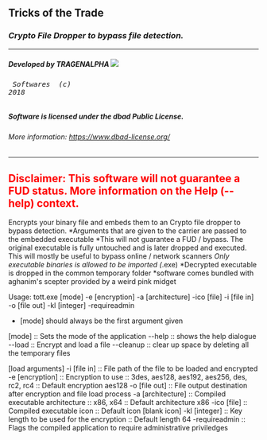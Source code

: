 ## Tricks of the Trade
### <i>Crypto File Dropper to bypass file detection.</i>
---
##### <b>Developed by <i>TRAGENALPHA</i></b> <img src="https://raw.githubusercontent.com/tragenalpha/tragenalpha.github.io/master/flare001.png"/>
###### <pre><bear> Softwares </trap> (c) 2018</pre>

##### Software is licensed under the <i><b>dbad Public License</b></i>.
###### More information: <i><a href="https://www.dbad-license.org/"> https://www.dbad-license.org/</a></i>
---
<font color="red">Disclaimer: This software will not guarantee a FUD status. More information on the Help (--help) context.</font>
---
Encrypts your binary file and embeds them to an Crypto file dropper to bypass detection.
 *Arguments that are given to the carrier are passed to the embedded executable
 *This will not guarantee a FUD / bypass. The original executable is fully untouched and is later
 dropped and executed. This will mostly be useful to bypass online / network scanners
 *Only executable binaries is allowed to be imported (*.exe)
 *Decrypted executable is dropped in the common temporary folder
 *software comes bundled with aghanim's scepter provided by a weird pink midget

Usage: tott.exe [mode] -e [encryption] -a [architecture] -ico [file] -i [file in] -o [file out] -kl [integer] -requireadmin
 * [mode] should always be the first argument given

[mode] :: Sets the mode of the application
--help :: shows the help dialogue
--load  :: Encrypt and load a file
--cleanup :: clear up space by deleting all the temporary files

[load arguments]
-i [file in] :: File path of the file to be loaded and encrypted
-e [encryption] :: Encryption to use :: 3des, aes128, aes192, aes256, des, rc2, rc4 :: Default encryption aes128
-o [file out] :: File output destination after encryption and file load process
-a [architecture] :: Compiled executable architecture :: x86, x64 :: Default architecture x86
-ico [file] :: Compiled executable icon :: Default icon [blank icon]
-kl [integer] :: Key length to be used for the encryption :: Default length 64
-requireadmin :: Flags the compiled application to require administrative priviledges
